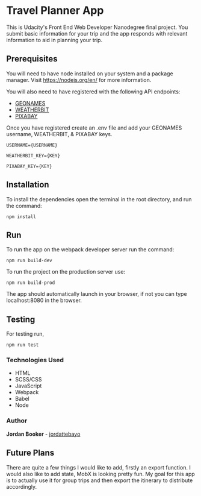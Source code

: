 # Travel Planner App

This is Udacity's Front End Web Developer Nanodegree final project. You submit basic information for your trip and the app responds with relevant information to aid in planning your trip.



## Prerequisites

You will need to have node installed on your system and a package manager. Visit https://nodejs.org/en/ for more information.

You will also need to have registered with the following API endpoints:

* [GEONAMES](http://www.geonames.org/export/web-services.html)
* [WEATHERBIT](https://www.weatherbit.io/account/create)
*  [PIXABAY](https://pixabay.com/api/docs/)

Once you have registered create an .env file and add your GEONAMES username, WEATHERBIT, & PIXABAY keys.

```
USERNAME={USERNAME}

WEATHERBIT_KEY={KEY}

PIXABAY_KEY={KEY}
```



## Installation

To install the dependencies open the terminal in the root directory, and run the command:

```
npm install
```



## Run

To run the app on the webpack developer server run the command:

```
npm run build-dev
```

To run the project on the production server use:

```
npm run build-prod
```

The app should automatically launch in your browser, if not you can type localhost:8080 in the browser.



## Testing

For testing run,

```
npm run test
```



### Technologies Used

- HTML
- SCSS/CSS
- JavaScript
- Webpack
- Babel
- Node

### Author

**Jordan Booker** - [jordattebayo](https://jordanbooker.com)

## Future Plans

There are quite a few things I would like to add, firstly an export function. I would also like to add state, MobX is looking pretty fun. My goal for this app is to actually use it for group trips and then export the itinerary to distribute accordingly.
